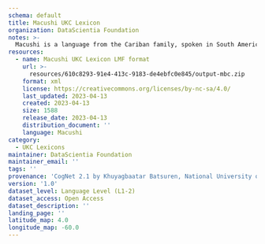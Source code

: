 ```yaml
---
schema: default
title: Macushi UKC Lexicon
organization: DataScientia Foundation
notes: >-
  Macushi is a language from the Cariban family, spoken in South America. The UKC Lexicon of Macushi is represented as a lexico-semantic network. It consists of words, word senses, synsets, as well as sense-level and synset-level relationships.
resources:
  - name: Macushi UKC Lexicon LMF format
    url: >-
      resources/610c8293-91e4-413c-9183-de4ebfc0e845/output-mbc.zip
    format: xml
    license: https://creativecommons.org/licenses/by-nc-sa/4.0/
    last_updated: 2023-04-13
    created: 2023-04-13
    size: 1588
    release_date: 2023-04-13
    distribution_document: ''
    language: Macushi
category:
  - UKC Lexicons
maintainer: DataScientia Foundation
maintainer_email: ''
tags: ''
provenance: 'CogNet 2.1 by Khuyagbaatar Batsuren, National University of Mongolia (http://cognet.ukc.disi.unitn.it); KinDiv: Kinship Diversity 1.0 by Temuulen Khishigsuren (http://ukc.disi.unitn.it/index.php/kinship/); Native Languages of the Americas 2021.11. by Laura Redish and Orrin Lewis (http://www.native-languages.org); Princeton WordNet 2.1 by Princeton University (https://wordnet.princeton.edu)'
version: '1.0'
dataset_level: Language Level (L1-2)
dataset_access: Open Access
dataset_description: ''
landing_page: ''
latitude_map: 4.0
longitude_map: -60.0
---
```

